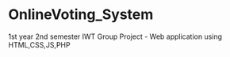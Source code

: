 # OnlineVoting_System
 1st year 2nd semester IWT Group Project - Web application using HTML,CSS,JS,PHP
